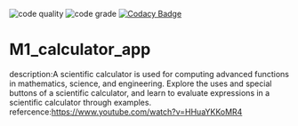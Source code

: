 ![code quality](https://api.codiga.io/project/31523/score/svg)
![code grade](https://api.codiga.io/project/31523/status/svg)
[![Codacy Badge](https://app.codacy.com/project/badge/Grade/2ed8d4cac9f34d5283b8f8e29c0227c5)](https://www.codacy.com/gh/pawannraj/M1_calculator_app/dashboard?utm_source=github.com&amp;utm_medium=referral&amp;utm_content=pawannraj/M1_calculator_app&amp;utm_campaign=Badge_Grade)
# M1_calculator_app
description:A scientific calculator is used for computing advanced functions in mathematics, science, and engineering. Explore the uses and special buttons of a scientific calculator, and learn to evaluate expressions in a scientific calculator through examples.
refercence:https://www.youtube.com/watch?v=HHuaYKKoMR4
